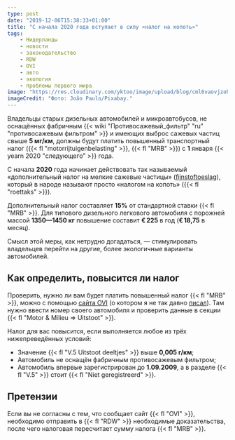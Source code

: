 ```yaml
---
type: post
date: "2019-12-06T15:38:33+01:00"
title: "С начала 2020 года вступает в силу «налог на копоть»"
tags:
    - Нидерланды
    - новости
    - законодательство
    - RDW
    - OVI
    - авто
    - экология
    - проблемы первого мира
image: "https://res.cloudinary.com/yktoo/image/upload/blog/cml6vaovjzoh28bfevps.jpg"
imageCredit: "Фото: João Paulo/Pixabay."
---
```


Владельцы старых дизельных автомобилей и микроавтобусов, не оснащённых фабричным {{< wiki "Противосажевый_фильтр" "ru" "противосажевым фильтром" >}} и имеющих выброс сажевых частиц свыше **5 мг/км**, должны будут платить повышенный транспортный налог ({{< fl "motorrijtuigenbelasting" >}}, {{< fl "MRB" >}}) с **1** января {{< yearn 2020 "следующего" >}} года.

<!--more-->

С начала **2020** года начинает действовать так называемый «дополнительный налог на мелкие сажевые частицы» ([fijnstoftoeslag](https://www.belastingdienst.nl/wps/wcm/connect/nl/auto-en-vervoer/content/fijnstoftoeslag-motorrijtuigenbelasting)), который в народе называют просто «налогом на копоть» ({{< fl "roettaks" >}}).

Дополнительный налог составляет **15%** от стандартной ставки {{< fl "MRB" >}}. Для типового дизельного легкового автомобиля с порожней массой **1350—1450 кг** повышение составит **€ 225** в год (**€ 18,75** в месяц).

Смысл этой меры, как нетрудно догадаться, — стимулировать владельцев перейти на другие, более экологичные варианты автомобилей.

## Как определить, повысится ли налог

Проверить, нужно ли вам будет платить повышенный налог {{< fl "MRB" >}}, можно с помощью [сайта OVI](https://ovi.rdw.nl/) (о котором я не так давно [писал](0363)). Там нужно ввести номер своего автомобиля и проверить данные в секции {{< fl "Motor & Milieu ⇒ Uitstoot" >}}.

Налог для вас повысится, если выполняется любое из трёх нижепреведённых условий:

* Значение {{< fl "V.5 Uitstoot deeltjes" >}} выше **0,005 г/км**;
* Автомобиль не оснащён фабричным противосажевым фильтром;
* Автомобиль впервые зарегистрирован до **1.09.2009**, а в разделе {{< fl "V.5" >}} стоит {{< fl "Niet geregistreerd" >}}.

## Претензии

Если вы не согласны с тем, что сообщает сайт {{< fl "OVI" >}}, необходимо отправить в {{< fl "RDW" >}} необходимые доказательства, после чего налоговая пересчитает сумму налога {{< fl "MRB" >}}.
